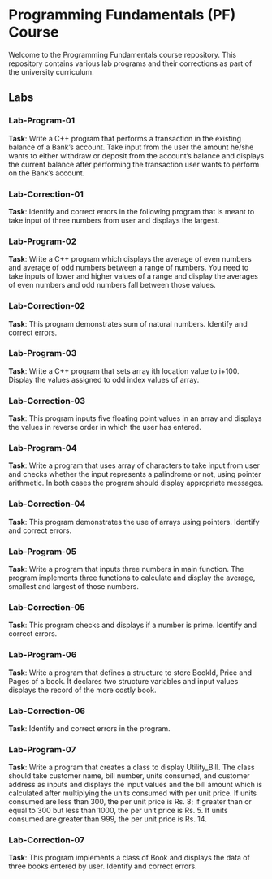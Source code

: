 # Programming Fundamentals (PF) Course

Welcome to the Programming Fundamentals course repository. This repository contains various lab programs and their corrections as part of the university curriculum.

## Labs

### Lab-Program-01
**Task**: Write a C++ program that performs a transaction in the existing balance of a Bank’s account. Take input from the user the amount he/she wants to either withdraw or deposit from the account’s balance and displays the current balance after performing the transaction user wants to perform on the Bank’s account.

### Lab-Correction-01
**Task**: Identify and correct errors in the following program that is meant to take input of three numbers from user and displays the largest.

### Lab-Program-02
**Task**: Write a C++ program which displays the average of even numbers and average of odd numbers between a range of numbers. You need to take inputs of lower and higher values of a range and display the averages of even numbers and odd numbers fall between those values.

### Lab-Correction-02
**Task**: This program demonstrates sum of natural numbers. Identify and correct errors.

### Lab-Program-03
**Task**: Write a C++ program that sets array ith location value to i+100. Display the values assigned to odd index values of array.

### Lab-Correction-03
**Task**: This program inputs five floating point values in an array and displays the values in reverse order in which the user has entered.

### Lab-Program-04
**Task**: Write a program that uses array of characters to take input from user and checks whether the input represents a palindrome or not, using pointer arithmetic. In both cases the program should display appropriate messages.

### Lab-Correction-04
**Task**: This program demonstrates the use of arrays using pointers. Identify and correct errors.

### Lab-Program-05
**Task**: Write a program that inputs three numbers in main function. The program implements three functions to calculate and display the average, smallest and largest of those numbers.

### Lab-Correction-05
**Task**: This program checks and displays if a number is prime. Identify and correct errors.

### Lab-Program-06
**Task**: Write a program that defines a structure to store BookId, Price and Pages of a book. It declares two structure variables and input values displays the record of the more costly book.

### Lab-Correction-06
**Task**: Identify and correct errors in the program.

### Lab-Program-07
**Task**: Write a program that creates a class to display Utility_Bill. The class should take customer name, bill number, units consumed, and customer address as inputs and displays the input values and the bill amount which is calculated after multiplying the units consumed with per unit price. If units consumed are less than 300, the per unit price is Rs. 8; if greater than or equal to 300 but less than 1000, the per unit price is Rs. 5. If units consumed are greater than 999, the per unit price is Rs. 14.

### Lab-Correction-07
**Task**: This program implements a class of Book and displays the data of three books entered by user. Identify and correct errors.

